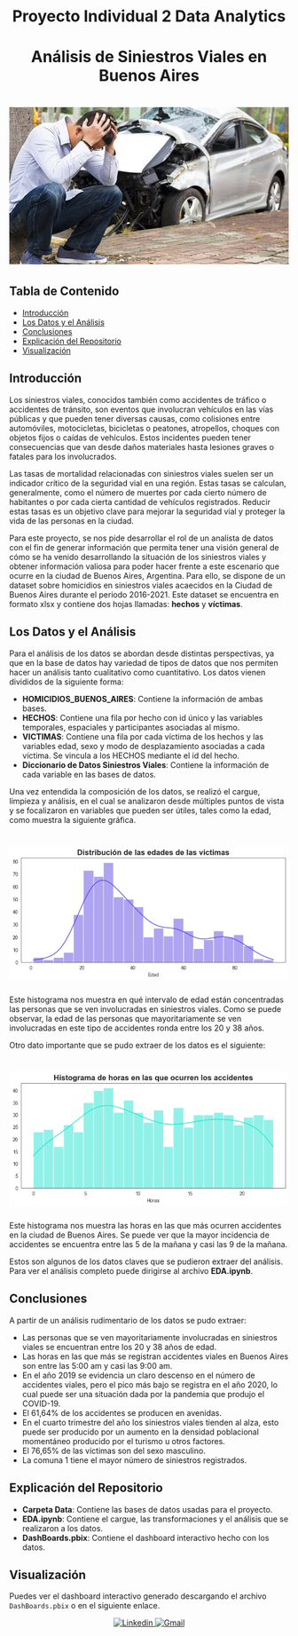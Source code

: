 # <div align='center'> Proyecto Individual 2 Data Analytics </div>
# <div align="center">Análisis de Siniestros Viales en Buenos Aires</div>
# <div align='center'> ![alt text](/Imagenes/image.png) </div>


## Tabla de Contenido
- [Introducción](#introducción)
- [Los Datos y el Análisis](#los-datos-y-el-análisis)
- [Conclusiones](#conclusiones)
- [Explicación del Repositorio](#explicación-del-repositorio)
- [Visualización](#visualización)

## Introducción
Los siniestros viales, conocidos también como accidentes de tráfico o accidentes de tránsito, son eventos que involucran vehículos en las vías públicas y que pueden tener diversas causas, como colisiones entre automóviles, motocicletas, bicicletas o peatones, atropellos, choques con objetos fijos o caídas de vehículos. Estos incidentes pueden tener consecuencias que van desde daños materiales hasta lesiones graves o fatales para los involucrados.

Las tasas de mortalidad relacionadas con siniestros viales suelen ser un indicador crítico de la seguridad vial en una región. Estas tasas se calculan, generalmente, como el número de muertes por cada cierto número de habitantes o por cada cierta cantidad de vehículos registrados. Reducir estas tasas es un objetivo clave para mejorar la seguridad vial y proteger la vida de las personas en la ciudad.

Para este proyecto, se nos pide desarrollar el rol de un analista de datos con el fin de generar información que permita tener una visión general de cómo se ha venido desarrollando la situación de los siniestros viales y obtener información valiosa para poder hacer frente a este escenario que ocurre en la ciudad de Buenos Aires, Argentina. Para ello, se dispone de un dataset sobre homicidios en siniestros viales acaecidos en la Ciudad de Buenos Aires durante el periodo 2016-2021. Este dataset se encuentra en formato xlsx y contiene dos hojas llamadas: **hechos** y **víctimas**.

## Los Datos y el Análisis
Para el análisis de los datos se abordan desde distintas perspectivas, ya que en la base de datos hay variedad de tipos de datos que nos permiten hacer un análisis tanto cualitativo como cuantitativo. Los datos vienen divididos de la siguiente forma:
- **HOMICIDIOS_BUENOS_AIRES**: Contiene la información de ambas bases.
- **HECHOS**: Contiene una fila por hecho con id único y las variables temporales, espaciales y participantes asociadas al mismo.
- **VICTIMAS**: Contiene una fila por cada víctima de los hechos y las variables edad, sexo y modo de desplazamiento asociadas a cada víctima. Se vincula a los HECHOS mediante el id del hecho.
- **Diccionario de Datos Siniestros Viales**: Contiene la información de cada variable en las bases de datos.

Una vez entendida la composición de los datos, se realizó el cargue, limpieza y análisis, en el cual se analizaron desde múltiples puntos de vista y se focalizaron en variables que pueden ser útiles, tales como la edad, como muestra la siguiente gráfica.

# <div align='Center'> ![alt text](/Imagenes/Edades.png) </div>

Este histograma nos muestra en qué intervalo de edad están concentradas las personas que se ven involucradas en siniestros viales. Como se puede observar, la edad de las personas que mayoritariamente se ven involucradas en este tipo de accidentes ronda entre los 20 y 38 años.

Otro dato importante que se pudo extraer de los datos es el siguiente:

# <div align='Center'> ![alt text](/Imagenes/Horas.png) </div>
Este histograma nos muestra las horas en las que más ocurren accidentes en la ciudad de Buenos Aires. Se puede ver que la mayor incidencia de accidentes se encuentra entre las 5 de la mañana y casi las 9 de la mañana.

Estos son algunos de los datos claves que se pudieron extraer del análisis. Para ver el análisis completo puede dirigirse al archivo **EDA.ipynb**.

## Conclusiones
A partir de un análisis rudimentario de los datos se pudo extraer:
- Las personas que se ven mayoritariamente involucradas en siniestros viales se encuentran entre los 20 y 38 años de edad.
- Las horas en las que más se registran accidentes viales en Buenos Aires son entre las 5:00 am y casi las 9:00 am.
- En el año 2019 se evidencia un claro descenso en el número de accidentes viales, pero el pico más bajo se registra en el año 2020, lo cual puede ser una situación dada por la pandemia que produjo el COVID-19.
- El 61,64% de los accidentes se producen en avenidas.
- En el cuarto trimestre del año los siniestros viales tienden al alza, esto puede ser producido por un aumento en la densidad poblacional momentáneo producido por el turismo u otros factores.
- El 76,65% de las víctimas son del sexo masculino.
- La comuna 1 tiene el mayor número de siniestros registrados.

## Explicación del Repositorio
- **Carpeta Data**: Contiene las bases de datos usadas para el proyecto.
- **EDA.ipynb**: Contiene el cargue, las transformaciones y el análisis que se realizaron a los datos.
- **DashBoards.pbix**: Contiene el dashboard interactivo hecho con los datos.

## Visualización
Puedes ver el dashboard interactivo generado descargando el archivo `DashBoards.pbix` o en el siguiente enlace.

<div align="center">
  <a href='https://www.linkedin.com/in/juan-camilo-torres-salas-907749265/'>
    <img src="https://img.shields.io/badge/LinkedIn-0077B5?style=for-the-badge&logo=linkedin&logoColor=white"alt="Linkedin"/>
  </a>
  <a href='mailto:torressalasjc@gmail.com'>
    <img src="https://img.shields.io/badge/Gmail-D14836?style=for-the-badge&logo=gmail&logoColor=white" alt="Gmail"/>
  </a>
</div>

